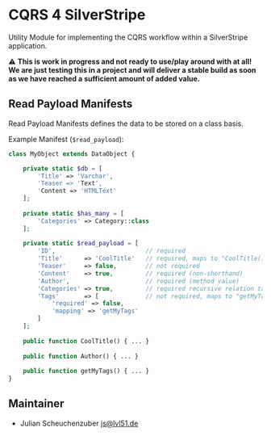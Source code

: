 # CQRS 4 SilverStripe
Utility Module for implementing the CQRS workflow within a SilverStripe application.

:warning: **This is work in progress and not ready to use/play around with at all! We are just testing this in a project and will deliver a stable build as soon as we have reached a sufficient amount of added value.**

## Read Payload Manifests
Read Payload Manifests defines the data to be stored on a class basis.

Example Manifest (`$read_payload`):

```php
class MyObject extends DataObject {

    private static $db = [
        'Title' => 'Varchar',
        'Teaser => 'Text',
        'Content => 'HTMLText'
    ];
    
    private static $has_many = [
        'Categories' => Category::class
    ];
    
    private static $read_payload = [
        'ID',                         // required
        'Title'      => 'CoolTitle'   // required, maps to "CoolTitle()"
        'Teaser'     => false,        // not required
        'Content'    => true,         // required (non-shorthand)
        'Author',                     // required (method value)
        'Categories' => true,         // required recursive relation table
        'Tags'       => [             // not required, maps to "getMyTags()"
            'required' => false,
            'mapping' => 'getMyTags'
        ]
    ];
    
    public function CoolTitle() { ... }
    
    public function Author() { ... }
    
    public function getMyTags() { ... }
}
```

## Maintainer
- Julian Scheuchenzuber <js@lvl51.de>